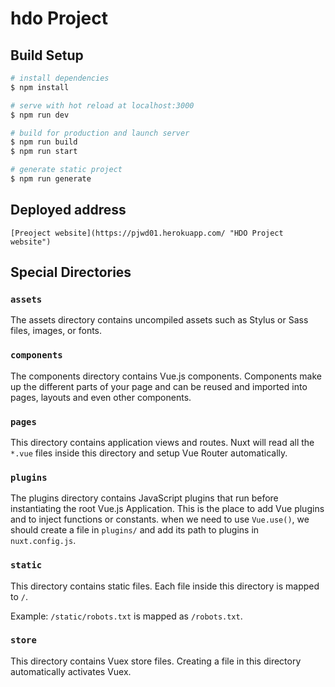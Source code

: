 # hdo Project 

## Build Setup

```bash
# install dependencies
$ npm install

# serve with hot reload at localhost:3000
$ npm run dev

# build for production and launch server
$ npm run build
$ npm run start

# generate static project
$ npm run generate
```
## Deployed address

    [Preoject website](https://pjwd01.herokuapp.com/ "HDO Project website")

## Special Directories

### `assets`

The assets directory contains uncompiled assets such as Stylus or Sass files, images, or fonts.


### `components`

The components directory contains Vue.js components. Components make up the different parts of your page and can be reused and imported into pages, layouts and even other components.

### `pages`

This directory contains application views and routes. Nuxt will read all the `*.vue` files inside this directory and setup Vue Router automatically.


### `plugins`

The plugins directory contains JavaScript plugins that run before instantiating the root Vue.js Application. This is the place to add Vue plugins and to inject functions or constants. when we need to use `Vue.use()`, we should create a file in `plugins/` and add its path to plugins in `nuxt.config.js`.

### `static`

This directory contains static files. Each file inside this directory is mapped to `/`.

Example: `/static/robots.txt` is mapped as `/robots.txt`.


### `store`

This directory contains Vuex store files. Creating a file in this directory automatically activates Vuex.

